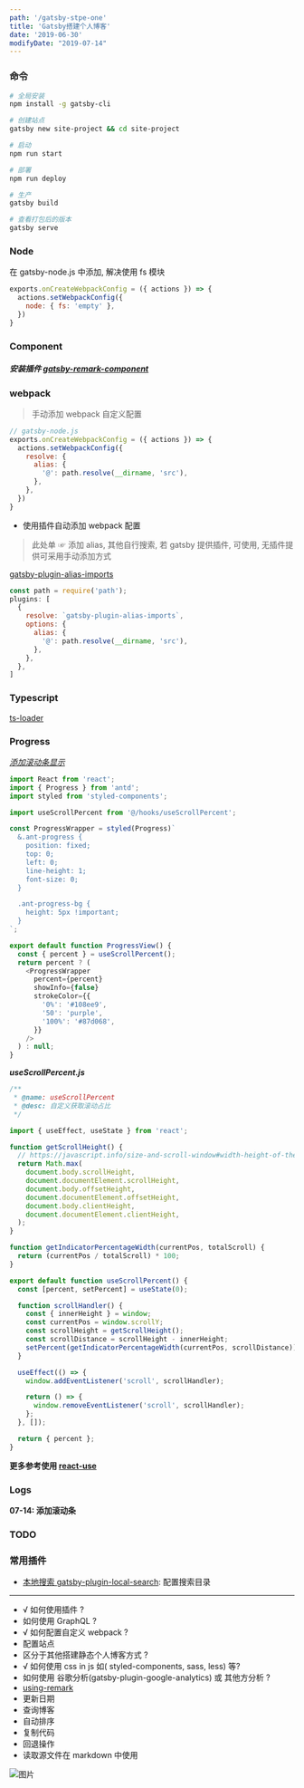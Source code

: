 ```yaml
---
path: '/gatsby-stpe-one'
title: 'Gatsby搭建个人博客'
date: '2019-06-30'
modifyDate: "2019-07-14"
---
```


<h3 id="命令">命令</h3>


```bash
# 全局安装
npm install -g gatsby-cli

# 创建站点
gatsby new site-project && cd site-project

# 启动
npm run start

# 部署
npm run deploy

# 生产
gatsby build

# 查看打包后的版本
gatsby serve

```

<ant-divider></ant-divider>

### Node

<a name="Node"></a>

在 gatsby-node.js 中添加, 解决使用 fs 模块

```js
exports.onCreateWebpackConfig = ({ actions }) => {
  actions.setWebpackConfig({
    node: { fs: 'empty' },
  })
}
```

<ant-divider></ant-divider>

### Component
<a name="Component"></a>

##### 安装插件 [gatsby-remark-component](https://www.gatsbyjs.org/packages/gatsby-remark-component/?=component#gatsby-remark-component-build-status-npm-version)

<ant-divider></ant-divider>

### webpack
<a name="webpack"></a>

> 手动添加 webpack 自定义配置

```js
// gatsby-node.js
exports.onCreateWebpackConfig = ({ actions }) => {
  actions.setWebpackConfig({
    resolve: {
      alias: {
        '@': path.resolve(__dirname, 'src'),
      },
    },
  })
}
```

- 使用插件自动添加 webpack 配置

> 此处单 ☞ 添加 alias, 其他自行搜索, 若 gatsby 提供插件, 可使用, 无插件提供可采用手动添加方式

[gatsby-plugin-alias-imports](https://www.gatsbyjs.org/packages/gatsby-plugin-alias-imports/?=webpack#gatsby-plugin-alias-imports)

```js
const path = require('path');
plugins: [
  {
    resolve: `gatsby-plugin-alias-imports`,
    options: {
      alias: {
        '@': path.resolve(__dirname, 'src'),
      },
    },
  },
]
```
<ant-divider></ant-divider>

### Typescript
<a name="Typescript"></a>

[ts-loader](https://github.com/AdamLeBlanc/gatsby-plugin-ts-loader)

<ant-divider></ant-divider>

### Progress
<a name="Progress"></a>

*[添加滚动条显示](https://github.com/dmetivier/gatsby-plugin-page-progress)*

```js
import React from 'react';
import { Progress } from 'antd';
import styled from 'styled-components';

import useScrollPercent from '@/hooks/useScrollPercent';

const ProgressWrapper = styled(Progress)`
  &.ant-progress {
    position: fixed;
    top: 0;
    left: 0;
    line-height: 1;
    font-size: 0;
  }

  .ant-progress-bg {
    height: 5px !important;
  }
`;

export default function ProgressView() {
  const { percent } = useScrollPercent();
  return percent ? (
    <ProgressWrapper
      percent={percent}
      showInfo={false}
      strokeColor={{
        '0%': '#108ee9',
        '50': 'purple',
        '100%': '#87d068',
      }}
    />
  ) : null;
}
```
***useScrollPercent.js***
```js
/**
 * @name: useScrollPercent
 * @desc: 自定义获取滚动占比
 */

import { useEffect, useState } from 'react';

function getScrollHeight() {
  // https://javascript.info/size-and-scroll-window#width-height-of-the-document
  return Math.max(
    document.body.scrollHeight,
    document.documentElement.scrollHeight,
    document.body.offsetHeight,
    document.documentElement.offsetHeight,
    document.body.clientHeight,
    document.documentElement.clientHeight,
  );
}

function getIndicatorPercentageWidth(currentPos, totalScroll) {
  return (currentPos / totalScroll) * 100;
}

export default function useScrollPercent() {
  const [percent, setPercent] = useState(0);

  function scrollHandler() {
    const { innerHeight } = window;
    const currentPos = window.scrollY;
    const scrollHeight = getScrollHeight();
    const scrollDistance = scrollHeight - innerHeight;
    setPercent(getIndicatorPercentageWidth(currentPos, scrollDistance));
  }

  useEffect(() => {
    window.addEventListener('scroll', scrollHandler);

    return () => {
      window.removeEventListener('scroll', scrollHandler);
    };
  }, []);

  return { percent };
}
```
**更多参考使用 [react-use](https://github.com/streamich/react-use)**

<ant-divider></ant-divider>

### Logs
<a name="Logs"></a>

**07-14: 添加滚动条**

<ant-divider></ant-divider>

<h3 id="TODO">TODO</h3>

<h3 id="plugin">常用插件</h3>

<!-- https://commercetools-docs-kit.vercel.app/documentation/ -->
- [本地搜索 gatsby-plugin-local-search](https://www.gatsbyjs.com/plugins/gatsby-plugin-local-search/): 配置搜索目录

------------


- √ 如何使用插件 ?
- 如何使用 GraphQL ?
- √ 如何配置自定义 webpack ?
- 配置站点
- 区分于其他搭建静态个人博客方式 ?
- √ 如何使用 css in js 如( styled-components, sass, less) 等?
- 如何使用 谷歌分析(gatsby-plugin-google-analytics) 或 其他方分析 ?
- [using-remark](https://using-remark.gatsbyjs.org/)
- 更新日期
- 查询博客
- 自动排序
- 复制代码
- 回退操作
- 读取源文件在 markdown 中使用

![图片](https://source.unsplash.com/random/800x300)

<!-- write-music -->

